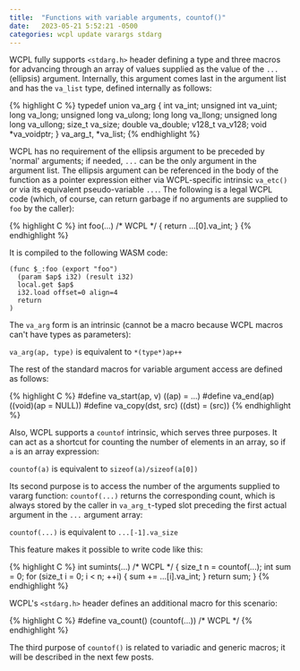 ```yaml
---
title:  "Functions with variable arguments, countof()"
date:   2023-05-21 5:52:21 -0500
categories: wcpl update varargs stdarg
---
```


WCPL fully supports `<stdarg.h>` header defining a type and three macros for
advancing through an array of values supplied as the value of the `...` (ellipsis) 
argument. Internally, this argument comes last in the argument list and has the 
`va_list` type, defined internally as follows: 

<!--more-->

{% highlight C %}
typedef union va_arg { 
  int va_int; 
  unsigned int va_uint;
  long va_long; 
  unsigned long va_ulong;
  long long va_llong; 
  unsigned long long va_ullong;
  size_t va_size; 
  double va_double;
  v128_t va_v128;
  void *va_voidptr;
} va_arg_t, *va_list;
{% endhighlight %}

WCPL has no requirement of the ellipsis argument to be preceded by 'normal' arguments; if needed,
`...` can be the only argument in the argument list. The ellipsis argument can be referenced
in the body of the function as a pointer expression either via WCPL-specific intrinsic `va_etc()`
or via its equivalent pseudo-variable `...`. The following is a legal WCPL code (which, 
of course, can return garbage if no arguments are supplied to `foo` by the caller):

{% highlight C %}
int foo(...) /* WCPL */
{ 
  return ...[0].va_int; 
}
{% endhighlight %}

It is compiled to the following WASM code:

```
(func $_:foo (export "foo")
  (param $ap$ i32) (result i32)
  local.get $ap$
  i32.load offset=0 align=4
  return
)
```

The `va_arg` form is an intrinsic (cannot be a macro because WCPL macros can't
have types as parameters):

`va_arg(ap, type)` is equivalent to `*(type*)ap++`

The rest of the standard macros for variable argument access are defined as follows:

{% highlight C %}
#define va_start(ap, v) ((ap) = ...)
#define va_end(ap) ((void)(ap = NULL))
#define va_copy(dst, src) ((dst) = (src))
{% endhighlight %}


Also, WCPL supports a `countof` intrinsic, which serves three purposes. It can act as
a shortcut for counting the number of elements in an array, so if `a` is an array
expression:

`countof(a)` is equivalent to `sizeof(a)/sizeof(a[0])` 

Its second purpose is to access the number of the arguments supplied to vararg function:
`countof(...)` returns the corresponding count, which is always stored by the caller in 
`va_arg_t`-typed slot preceding the first actual argument in the `...` argument array:

`countof(...)` is equivalent to `...[-1].va_size`

This feature makes it possible to write code like this:

{% highlight C %}
int sumints(...) /* WCPL */
{ 
  size_t n = countof(...); 
  int sum = 0;
  for (size_t i = 0; i < n; ++i) {
    sum += ...[i].va_int;
  }
  return sum; 
}
{% endhighlight %}

WCPL's `<stdarg.h>` header defines an additional macro for this scenario:

{% highlight C %}
#define va_count() (countof(...)) /* WCPL */
{% endhighlight %}

The third purpose of `countof()` is related to variadic and generic macros; it will
be described in the next few posts.
